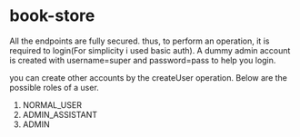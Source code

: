 # book-store

All the endpoints are fully secured. thus, to perform an operation, it is required to login(For simplicity i used basic auth). A dummy admin account is created with username=super and password=pass
to help you login. 

you can create other accounts by the createUser operation. Below are the possible roles of a user.
1. NORMAL_USER 
2. ADMIN_ASSISTANT
3. ADMIN




